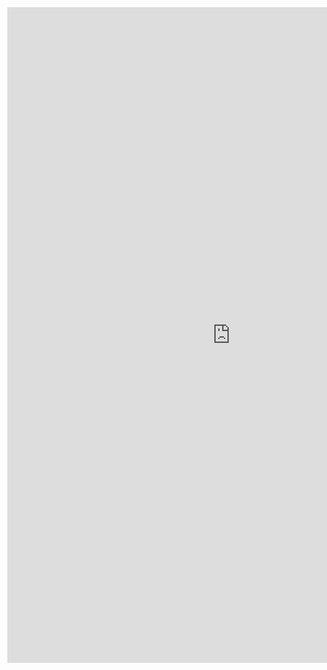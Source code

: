 
<iframe allowtransparency="true" frameborder="0" scrolling="yes" src="http://udsfoundation.webs.com/news" style="border: none; height: 1500px; width: 1020px;"> </iframe>
